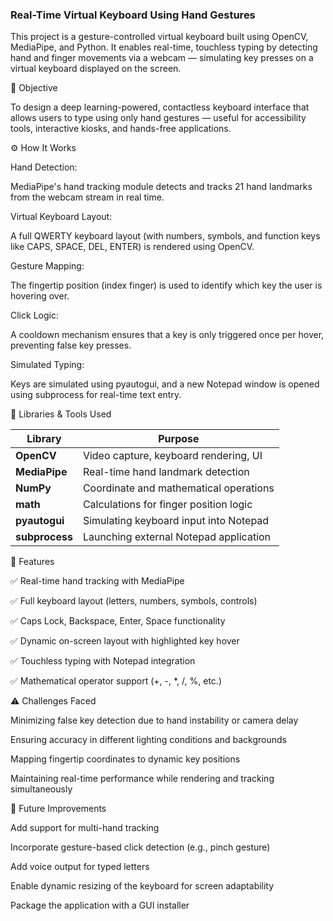  ### Real-Time Virtual Keyboard Using Hand Gestures
 
This project is a gesture-controlled virtual keyboard built using OpenCV, MediaPipe, and Python. It enables real-time, touchless typing by detecting hand and finger movements via a webcam — simulating key presses on a virtual keyboard displayed on the screen.

📌 Objective

To design a deep learning-powered, contactless keyboard interface that allows users to type using only hand gestures — useful for accessibility tools, interactive kiosks, and hands-free applications.

⚙️ How It Works

Hand Detection:

MediaPipe's hand tracking module detects and tracks 21 hand landmarks from the webcam stream in real time.

Virtual Keyboard Layout:

A full QWERTY keyboard layout (with numbers, symbols, and function keys like CAPS, SPACE, DEL, ENTER) is rendered using OpenCV.

Gesture Mapping:

The fingertip position (index finger) is used to identify which key the user is hovering over.

Click Logic:

A cooldown mechanism ensures that a key is only triggered once per hover, preventing false key presses.

Simulated Typing:

Keys are simulated using pyautogui, and a new Notepad window is opened using subprocess for real-time text entry.

🧰 Libraries & Tools Used

| Library        | Purpose                                |
| -------------- | -------------------------------------- |
| **OpenCV**     | Video capture, keyboard rendering, UI  |
| **MediaPipe**  | Real-time hand landmark detection      |
| **NumPy**      | Coordinate and mathematical operations |
| **math**       | Calculations for finger position logic |
| **pyautogui**  | Simulating keyboard input into Notepad |
| **subprocess** | Launching external Notepad application |


🔑 Features

✅ Real-time hand tracking with MediaPipe

✅ Full keyboard layout (letters, numbers, symbols, controls)

✅ Caps Lock, Backspace, Enter, Space functionality

✅ Dynamic on-screen layout with highlighted key hover

✅ Touchless typing with Notepad integration

✅ Mathematical operator support (+, -, *, /, %, etc.)

⚠️ Challenges Faced

Minimizing false key detection due to hand instability or camera delay

Ensuring accuracy in different lighting conditions and backgrounds

Mapping fingertip coordinates to dynamic key positions

Maintaining real-time performance while rendering and tracking simultaneously

🚀 Future Improvements

Add support for multi-hand tracking

Incorporate gesture-based click detection (e.g., pinch gesture)

Add voice output for typed letters

Enable dynamic resizing of the keyboard for screen adaptability

Package the application with a GUI installer


